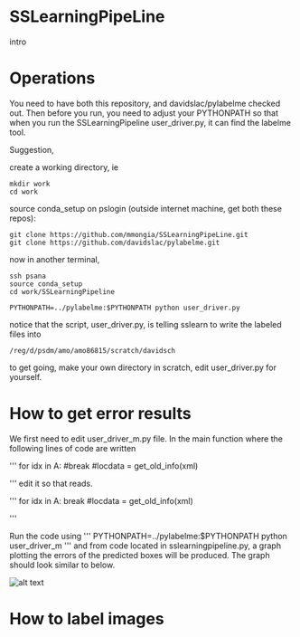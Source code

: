 # SSLearningPipeLine

intro

# Operations

You need to have both this repository, and davidslac/pylabelme checked out. Then before you run, you need to adjust 
your PYTHONPATH so that when you run the SSLearningPipeline user_driver.py, it can find the labelme tool.

Suggestion,


create a working directory, ie

```
mkdir work
cd work
```

source conda_setup
on pslogin (outside internet machine, get both these repos):

```
git clone https://github.com/mmongia/SSLearningPipeLine.git
git clone https://github.com/davidslac/pylabelme.git
```

now in another terminal, 

```
ssh psana
source conda_setup
cd work/SSLearningPipeline

PYTHONPATH=../pylabelme:$PYTHONPATH python user_driver.py
```

notice that the script, user_driver.py, is telling sslearn to write the labeled files into 
```
/reg/d/psdm/amo/amo86815/scratch/davidsch
```
to get going, make your own directory in scratch, edit user_driver.py for yourself.


# How to get error results

We first need to edit user_driver_m.py file. In the main function where the following lines of code are written 

'''
    for idx in A:
        #break
        #locdata = get_old_info(xml)

'''
edit it so that reads. 

'''
    for idx in A:
        break
        #locdata = get_old_info(xml)

'''

Run the code using
'''
PYTHONPATH=../pylabelme:$PYTHONPATH python user_driver_m
'''
and from code located in sslearningpipeline.py, a graph plotting the errors of the predicted boxes will be produced.
The graph should look similar to  below.



![alt text](https://github.com/mmongia/SSLearningPipeLine/blob/master/ErrorFromTransferLearning.JPG)





# How to label images




